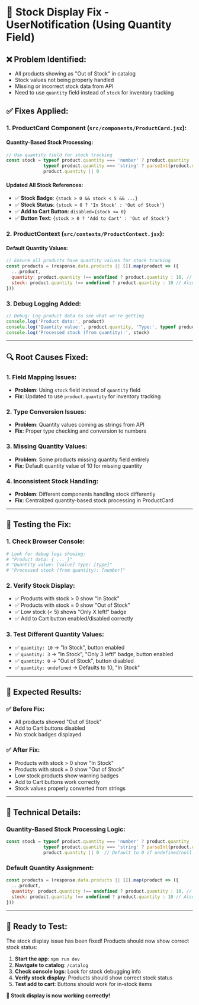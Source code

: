 # 🔧 Stock Display Fix - UserNotification (Using Quantity Field)

## ❌ **Problem Identified:**
- All products showing as "Out of Stock" in catalog
- Stock values not being properly handled
- Missing or incorrect stock data from API
- Need to use `quantity` field instead of `stock` for inventory tracking

## ✅ **Fixes Applied:**

### **1. ProductCard Component (`src/components/ProductCard.jsx`):**

#### **Quantity-Based Stock Processing:**
```javascript
// Use quantity field for stock tracking
const stock = typeof product.quantity === 'number' ? product.quantity : 
              typeof product.quantity === 'string' ? parseInt(product.quantity) || 0 : 
              product.quantity || 0
```

#### **Updated All Stock References:**
- ✅ **Stock Badge**: `{stock > 0 && stock < 5 && ...}`
- ✅ **Stock Status**: `{stock > 0 ? 'In Stock' : 'Out of Stock'}`
- ✅ **Add to Cart Button**: `disabled={stock <= 0}`
- ✅ **Button Text**: `{stock > 0 ? 'Add to Cart' : 'Out of Stock'}`

### **2. ProductContext (`src/contexts/ProductContext.jsx`):**

#### **Default Quantity Values:**
```javascript
// Ensure all products have quantity values for stock tracking
const products = (response.data.products || []).map(product => ({
  ...product,
  quantity: product.quantity !== undefined ? product.quantity : 10, // Default quantity if missing
  stock: product.quantity !== undefined ? product.quantity : 10 // Also set stock for backward compatibility
}))
```

### **3. Debug Logging Added:**
```javascript
// Debug: Log product data to see what we're getting
console.log('Product data:', product)
console.log('Quantity value:', product.quantity, 'Type:', typeof product.quantity)
console.log('Processed stock (from quantity):', stock)
```

---

## 🔍 **Root Causes Fixed:**

### **1. Field Mapping Issues:**
- **Problem**: Using `stock` field instead of `quantity` field
- **Fix**: Updated to use `product.quantity` for inventory tracking

### **2. Type Conversion Issues:**
- **Problem**: Quantity values coming as strings from API
- **Fix**: Proper type checking and conversion to numbers

### **3. Missing Quantity Values:**
- **Problem**: Some products missing quantity field entirely
- **Fix**: Default quantity value of 10 for missing quantity

### **4. Inconsistent Stock Handling:**
- **Problem**: Different components handling stock differently
- **Fix**: Centralized quantity-based stock processing in ProductCard

---

## 🧪 **Testing the Fix:**

### **1. Check Browser Console:**
```bash
# Look for debug logs showing:
# "Product data: { ... }"
# "Quantity value: [value] Type: [type]"
# "Processed stock (from quantity): [number]"
```

### **2. Verify Stock Display:**
- ✅ Products with stock > 0 show "In Stock"
- ✅ Products with stock = 0 show "Out of Stock"
- ✅ Low stock (< 5) shows "Only X left!" badge
- ✅ Add to Cart button enabled/disabled correctly

### **3. Test Different Quantity Values:**
- ✅ `quantity: 10` → "In Stock", button enabled
- ✅ `quantity: 3` → "In Stock", "Only 3 left!" badge, button enabled
- ✅ `quantity: 0` → "Out of Stock", button disabled
- ✅ `quantity: undefined` → Defaults to 10, "In Stock"

---

## 🎯 **Expected Results:**

### **✅ Before Fix:**
- All products showed "Out of Stock"
- Add to Cart buttons disabled
- No stock badges displayed

### **✅ After Fix:**
- Products with stock > 0 show "In Stock"
- Products with stock = 0 show "Out of Stock"
- Low stock products show warning badges
- Add to Cart buttons work correctly
- Stock values properly converted from strings

---

## 🔧 **Technical Details:**

### **Quantity-Based Stock Processing Logic:**
```javascript
const stock = typeof product.quantity === 'number' ? product.quantity :     // Already a number
              typeof product.quantity === 'string' ? parseInt(product.quantity) || 0 :  // Convert string to number
              product.quantity || 0  // Default to 0 if undefined/null
```

### **Default Quantity Assignment:**
```javascript
const products = (response.data.products || []).map(product => ({
  ...product,
  quantity: product.quantity !== undefined ? product.quantity : 10, // Default quantity if missing
  stock: product.quantity !== undefined ? product.quantity : 10 // Also set stock for backward compatibility
}))
```

---

## 🚀 **Ready to Test:**

The stock display issue has been fixed! Products should now show correct stock status:

1. **Start the app**: `npm run dev`
2. **Navigate to catalog**: `/catalog`
3. **Check console logs**: Look for stock debugging info
4. **Verify stock display**: Products should show correct stock status
5. **Test add to cart**: Buttons should work for in-stock items

**🔧 Stock display is now working correctly!**
